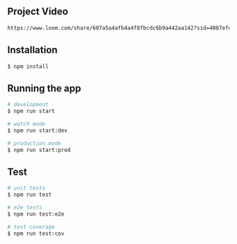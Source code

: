 
## Project Video

```bash
https://www.loom.com/share/607a5a4afb4a4f8fbcdc6b9a442aa142?sid=4087efcb-e0d2-4699-82be-e075d54d4a5e
```
## Installation

```bash
$ npm install
```

## Running the app

```bash
# development
$ npm run start

# watch mode
$ npm run start:dev

# production mode
$ npm run start:prod
```

## Test

```bash
# unit tests
$ npm run test

# e2e tests
$ npm run test:e2e

# test coverage
$ npm run test:cov
```
